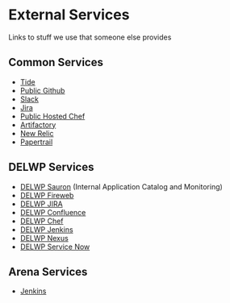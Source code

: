 # External Services

Links to stuff we use that someone else provides

## Common Services

* [Tide](http://www.stocksoftware.com.au/tide/)
* [Public Github](http://github.com)
* [Slack](https://stocksoftware.slack.com/)
* [Jira](https://stocksoftware.atlassian.net)
* [Public Hosted Chef](https://manage.chef.io)
* [Artifactory](https://stocksoftware.artifactoryonline.com/stocksoftware/webapp)
* [New Relic](https://newrelic.com)
* [Papertrail](https://papertrailapp.com)

## DELWP Services

* [DELWP Sauron](http://sauron/) (Internal Application Catalog and Monitoring)
* [DELWP Fireweb](http://fireweb)
* [DELWP JIRA](http://jira.dse.vic.gov.au/)
* [DELWP Confluence](http://confluence.fire.dse.vic.gov.au/)
* [DELWP Chef](http://chef.fire.dse.vic.gov.au/)
* [DELWP Jenkins](http://build.fire.dse.vic.gov.au/)
* [DELWP Nexus](http://repo.ffm.vic.gov.au/)
* [DELWP Service Now](https://depi.service-now.com/)

## Arena Services

* [Jenkins](http://ci.stocksoftware.com.au)
